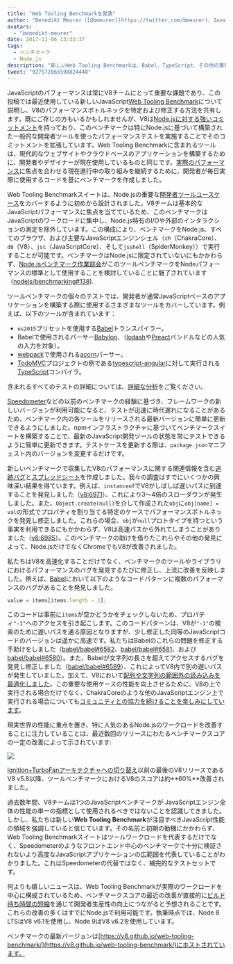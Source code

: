 ```yaml
---
title: "Web Tooling Benchmarkを発表"
author: "Benedikt Meurer（[@bmeurer](https://twitter.com/bmeurer)、JavaScriptパフォーマンスのジャグラー）"
avatars:
  - "benedikt-meurer"
date: 2017-11-06 13:33:37
tags:
  - ベンチマーク
  - Node.js
description: "新しいWeb Tooling Benchmarkは、Babel、TypeScript、その他の実際のプロジェクトにおけるV8のパフォーマンスボトルネックを特定し修正するのに役立ちます。"
tweet: "927572065598824448"
---
```

JavaScriptのパフォーマンスは常にV8チームにとって重要な課題であり、この投稿では最近使用している新しいJavaScript[Web Tooling Benchmark](https://v8.github.io/web-tooling-benchmark)について説明し、V8のパフォーマンスボトルネックを特定および修正する方法を共有します。既にご存じの方もいるかもしれませんが、V8は[Node.jsに対する強いコミットメント](/blog/v8-nodejs)を持っており、このベンチマークは特にNode.jsに基づいて構築された一般的な開発者ツールを使ったパフォーマンステストを実施することでそのコミットメントを拡張しています。Web Tooling Benchmarkに含まれるツールは、現代的なウェブサイトやクラウドベースのアプリケーションを構築するために、開発者やデザイナーが現在使用しているものと同じです。[実際のパフォーマンス](/blog/real-world-performance/)に焦点を合わせる現在進行中の取り組みを継続するために、開発者が毎日実際に使用するコードを基にベンチマークを作成しました。

<!--truncate-->
Web Tooling Benchmarkスイートは、Node.jsの重要な[開発者ツールユースケース](https://github.com/nodejs/benchmarking/blob/master/docs/use_cases.md#web-developer-tooling)をカバーするように初めから設計されました。V8チームは基本的なJavaScriptパフォーマンスに焦点を当てているため、このベンチマークはJavaScriptのワークロードに集中し、Node.js特有のI/Oや外部のインタラクションの測定を除外しています。この構成により、ベンチマークをNode.js、すべてのブラウザ、および主要なJavaScriptエンジンシェル（`ch`（ChakraCore）、`d8`（V8）、`jsc`（JavaScriptCore）、そして`jsshell`（SpiderMonkey））で実行することが可能です。ベンチマークはNode.jsに限定されていないにもかかわらず、[Node.jsベンチマーク作業部会](https://github.com/nodejs/benchmarking)がこのツールベンチマークをNodeパフォーマンスの標準として使用することを検討していることに魅了されています（[nodejs/benchmarking#138](https://github.com/nodejs/benchmarking/issues/138)).

ツールベンチマークの個々のテストでは、開発者が通常JavaScriptベースのアプリケーションを構築する際に使用するさまざまなツールをカバーしています。例えば、以下のツールが含まれています：

- `es2015`プリセットを使用する[Babel](https://github.com/babel/babel)トランスパイラー。
- Babelで使用されるパーサー[Babylon](https://github.com/babel/babylon)、（[lodash](https://lodash.com/)や[Preact](https://github.com/developit/preact)バンドルなどの人気の入力を対象）。
- [webpack](http://webpack.js.org/)で使用される[acorn](https://github.com/ternjs/acorn)パーサー。
- [TodoMVC](https://github.com/tastejs/todomvc)プロジェクトの例である[typescript-angular](https://github.com/tastejs/todomvc/tree/master/examples/typescript-angular)に対して実行される[TypeScript](http://www.typescriptlang.org/)コンパイラ。

含まれるすべてのテストの詳細については、[詳細な分析](https://github.com/v8/web-tooling-benchmark/blob/master/docs/in-depth.md)をご覧ください。

[Speedometer](http://browserbench.org/Speedometer)などの以前のベンチマークの経験に基づき、フレームワークの新しいバージョンが利用可能になると、テストが迅速に時代遅れになることがあるため、ベンチマーク内の各ツールをリリースされる最新バージョンに簡単に更新できるようにしました。npmインフラストラクチャに基づいてベンチマークスイートを構築することで、最新のJavaScript開発ツールの状態を常にテストできるように簡単に更新できます。テストケースを更新する際は、`package.json`マニフェスト内のバージョンを変更するだけです。

新しいベンチマークで収集したV8のパフォーマンスに関する関連情報を含む[追跡バグ](http://crbug.com/v8/6936)と[スプレッドシート](https://docs.google.com/spreadsheets/d/14XseWDyiJyxY8_wXkQpc7QCKRgMrUbD65sMaNvAdwXw)を作成しました。我々の調査はすでにいくつかの興味深い結果を得ています。例えば、`instanceof`でV8がしばしば遅いパスに到達することを発見しました（[v8:6971](http://crbug.com/v8/6971)）、これにより3～4倍のスローダウンが発生しました。また、`Object.create(null)`を介して作成された`obj`に`obj[name] = val`の形式でプロパティを割り当てる特定のケースでパフォーマンスボトルネックを発見し修正しました。これらの場合、`obj`が`null`プロトタイプを持つという事実を利用できるにもかかわらず、V8は高速パスから外れてしまうことがありました（[v8:6985](http://crbug.com/v8/6985)）。このベンチマークの助けを借りたこれらやその他の発見によって、Node.jsだけでなくChromeでもV8が改善されました。

私たちはV8を高速化することだけでなく、ベンチマークのツールやライブラリにおけるパフォーマンスのバグを発見するたびに修正し、上流に改善を反映しました。例えば、[Babel](https://github.com/babel/babel)において以下のようなコードパターンに複数のパフォーマンスのバグがあることを発見しました。

```js
value = items[items.length - 1];
```

このコードは事前に`items`が空かどうかをチェックしないため、プロパティ`"-1"`へのアクセスを引き起こします。このコードパターンは、V8が`"-1"`の検索のために遅いパスを通る原因となりますが、少し修正した同等のJavaScriptコードのバージョンは遥かに高速です。私たちはBabelのこれらの問題を修正する手助けをしました（[babel/babel#6582](https://github.com/babel/babel/pull/6582)、[babel/babel#6581](https://github.com/babel/babel/pull/6581)、および [babel/babel#6580](https://github.com/babel/babel/pull/6580)）。また、Babelが文字列の長さを超えてアクセスするバグを発見し修正しました（[babel/babel#6589](https://github.com/babel/babel/pull/6589)）、これによってV8内で別の遅いパスが発生していました。加えて、V8において[配列や文字列の範囲外の読み込みを最適化しました](https://twitter.com/bmeurer/status/926357262318305280)。この重要な使用ケースの性能を向上させるために、V8の上で実行される場合だけでなく、ChakraCoreのような他のJavaScriptエンジン上で実行される場合についても[コミュニティとの協力を続けることを楽しみにしています](https://twitter.com/rauchg/status/924349334346276864)。

現実世界の性能に重点を置き、特に人気のあるNode.jsのワークロードを改善することに注力していることは、最近数回のリリースにわたるベンチマークスコアの一定の改善によって示されています:

![](/_img/web-tooling-benchmark/chart.svg)

[Ignition+TurboFanアーキテクチャへの切り替え](/blog/launching-ignition-and-turbofan)以前の最後のV8リリースであるV8 v5.8以降、ツールベンチマークにおけるV8のスコアは約**60%**改善されました。

過去数年間、V8チームは1つのJavaScriptベンチマークが JavaScriptエンジン全体の性能の単一の指標として使用されるべきではないことを認識してきました。しかし、私たちは新しい**Web Tooling Benchmark**が注目すべきJavaScript性能の領域を強調していると信じています。その名前と初期の動機にかかわらず、Web Tooling Benchmarkスイートはツールワークロードを代表するだけでなく、Speedometerのようなフロントエンド中心のベンチマークで十分に検証されないより高度なJavaScriptアプリケーションの広範囲を代表していることがわかりました。これはSpeedometerの代替ではなく、補完的なテストセットです。

何よりも嬉しいニュースは、Web Tooling Benchmarkが実際のワークロードを中心に構成されているため、ベンチマークスコアの最近の改善が直接的に[ビルド待ち時間の短縮](https://xkcd.com/303/)を通じて開発者生産性の向上につながると予想されることです。これらの改善の多くはすでにNode.jsで利用可能です。執筆時点では、Node 8 LTSはV8 v6.1を使用し、Node 9はV8 v6.2を使用しています。

ベンチマークの最新バージョンは[https://v8.github.io/web-tooling-benchmark/](https://v8.github.io/web-tooling-benchmark/)にホストされています。
